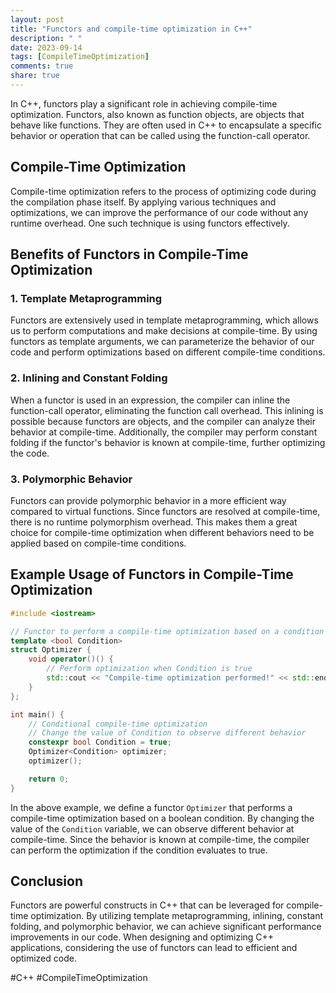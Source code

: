 ```yaml
---
layout: post
title: "Functors and compile-time optimization in C++"
description: " "
date: 2023-09-14
tags: [CompileTimeOptimization]
comments: true
share: true
---
```


In C++, functors play a significant role in achieving compile-time optimization. Functors, also known as function objects, are objects that behave like functions. They are often used in C++ to encapsulate a specific behavior or operation that can be called using the function-call operator.

## Compile-Time Optimization

Compile-time optimization refers to the process of optimizing code during the compilation phase itself. By applying various techniques and optimizations, we can improve the performance of our code without any runtime overhead. One such technique is using functors effectively.

## Benefits of Functors in Compile-Time Optimization

### 1. Template Metaprogramming

Functors are extensively used in template metaprogramming, which allows us to perform computations and make decisions at compile-time. By using functors as template arguments, we can parameterize the behavior of our code and perform optimizations based on different compile-time conditions.

### 2. Inlining and Constant Folding

When a functor is used in an expression, the compiler can inline the function-call operator, eliminating the function call overhead. This inlining is possible because functors are objects, and the compiler can analyze their behavior at compile-time. Additionally, the compiler may perform constant folding if the functor's behavior is known at compile-time, further optimizing the code.

### 3. Polymorphic Behavior

Functors can provide polymorphic behavior in a more efficient way compared to virtual functions. Since functors are resolved at compile-time, there is no runtime polymorphism overhead. This makes them a great choice for compile-time optimization when different behaviors need to be applied based on compile-time conditions.

## Example Usage of Functors in Compile-Time Optimization

```cpp
#include <iostream>

// Functor to perform a compile-time optimization based on a condition
template <bool Condition>
struct Optimizer {
    void operator()() {
        // Perform optimization when Condition is true
        std::cout << "Compile-time optimization performed!" << std::endl;
    }
};

int main() {
    // Conditional compile-time optimization
    // Change the value of Condition to observe different behavior
    constexpr bool Condition = true;
    Optimizer<Condition> optimizer;
    optimizer();

    return 0;
}
```

In the above example, we define a functor `Optimizer` that performs a compile-time optimization based on a boolean condition. By changing the value of the `Condition` variable, we can observe different behavior at compile-time. Since the behavior is known at compile-time, the compiler can perform the optimization if the condition evaluates to true.

## Conclusion

Functors are powerful constructs in C++ that can be leveraged for compile-time optimization. By utilizing template metaprogramming, inlining, constant folding, and polymorphic behavior, we can achieve significant performance improvements in our code. When designing and optimizing C++ applications, considering the use of functors can lead to efficient and optimized code.

#C++ #CompileTimeOptimization